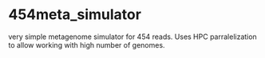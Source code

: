 # 454meta_simulator
very simple metagenome simulator for 454 reads. Uses HPC parralelization to allow working with high number of genomes. 

